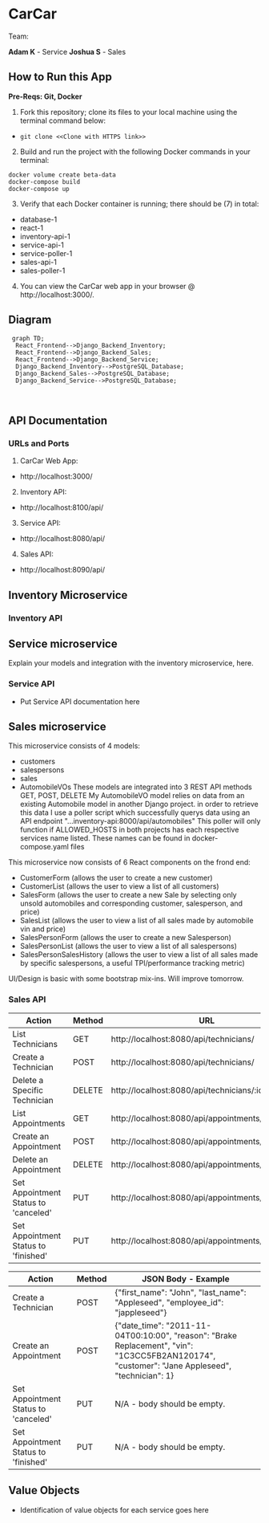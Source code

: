 # CarCar

Team:

**Adam K** - Service
**Joshua S** - Sales

## How to Run this App

**Pre-Reqs: Git, Docker**
​
1. Fork this repository; clone its files to your local machine using the terminal command below:
- `git clone <<Clone with HTTPS link>>`
​
2. Build and run the project with the following Docker commands in your terminal:
```
docker volume create beta-data
docker-compose build
docker-compose up
```
3. Verify that each Docker container is running; there should be (7) in total:
- database-1
- react-1
- inventory-api-1
- service-api-1
- service-poller-1
- sales-api-1
- sales-poller-1
​
4. You can view the CarCar web app in your browser @ http://localhost:3000/.
​
## Diagram
```mermaid
 graph TD;
  React_Frontend-->Django_Backend_Inventory;
  React_Frontend-->Django_Backend_Sales;
  React_Frontend-->Django_Backend_Service;
  Django_Backend_Inventory-->PostgreSQL_Database;
  Django_Backend_Sales-->PostgreSQL_Database;
  Django_Backend_Service-->PostgreSQL_Database;
```

​
## API Documentation

### URLs and Ports

1. CarCar Web App:
- http://localhost:3000/

2. Inventory API:
- http://localhost:8100/api/

3. Service API:
- http://localhost:8080/api/

4. Sales API:
- http://localhost:8090/api/

## Inventory Microservice

### Inventory API

## Service microservice

Explain your models and integration with the inventory
microservice, here.

### Service API
 - Put Service API documentation here

## Sales microservice

This microservice consists of 4 models:
- customers
- salespersons
- sales
- AutomobileVOs
These models are integrated into 3 REST API methods GET, POST, DELETE
My AutomobileVO model relies on data from an existing Automobile model in another Django project.
in order to retrieve this data I use a poller script which successfully querys data using an API endpoint "...inventory-api:8000/api/automobiles"
This poller will only function if ALLOWED_HOSTS in both projects has each respective services name listed. These names can be found in docker-compose.yaml files

This microservice now consists of 6 React components on the frond end:
- CustomerForm (allows the user to create a new customer)
- CustomerList (allows the user to view a list of all customers)
- SalesForm    (allows the user to create a new Sale by selecting only unsold automobiles and corresponding customer, salesperson, and price)
- SalesList    (allows the user to view a list of all sales made by automobile vin and price)
- SalesPersonForm (allows the user to create a new Salesperson)
- SalesPersonList (allows the user to view a list of all salespersons)
- SalesPersonSalesHistory (allows the user to view a list of all sales made by specific salespersons, a useful TPI/performance tracking metric)

UI/Design is basic with some bootstrap mix-ins. Will improve tomorrow.

### Sales API
| Action                               | Method | URL                                                  |
| ------------------------------------ | ------ | ---------------------------------------------------- |
| List Technicians                     | GET    | http://localhost:8080/api/technicians/               |
| Create a Technician                  | POST   | http://localhost:8080/api/technicians/               |
| Delete a Specific Technician         | DELETE | http://localhost:8080/api/technicians/:id/           |
| List Appointments                    | GET    | http://localhost:8080/api/appointments/              |
| Create an Appointment                | POST   | http://localhost:8080/api/appointments/              |
| Delete an Appointment                | DELETE | http://localhost:8080/api/appointments/:id/          |
| Set Appointment Status to 'canceled' | PUT    | http://localhost:8080/api/appointments/:id/cancel/   |
| Set Appointment Status to 'finished' | PUT    | http://localhost:8080/api/appointments/:id/finish/   |

| Action                               | Method | JSON Body - Example                                  |
| ------------------------------------ | ------ | ---------------------------------------------------- |
| Create a Technician                  | POST   | {"first_name": "John", "last_name": "Appleseed", "employee_id": "jappleseed"} |
| Create an Appointment                | POST   | {"date_time": "2011-11-04T00:10:00", "reason": "Brake Replacement", "vin": "1C3CC5FB2AN120174", "customer": "Jane Appleseed", "technician": 1} |
| Set Appointment Status to 'canceled' | PUT    | N/A - body should be empty.                          |
| Set Appointment Status to 'finished' | PUT    | N/A - body should be empty.                          |




## Value Objects
 - Identification of value objects for each service goes here
